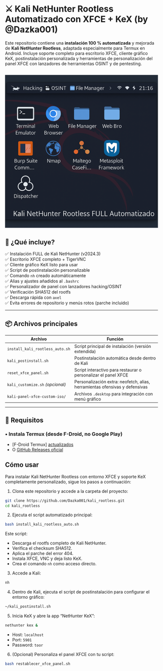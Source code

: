 
# ⚔️ Kali NetHunter Rootless Automatizado con XFCE + KeX (by @Dazka001)

Este repositorio contiene una **instalación 100 % automatizada** y mejorada de **Kali NetHunter Rootless**, adaptada especialmente para Termux en Android. Incluye soporte completo para escritorio XFCE, cliente gráfico KeX, postinstalación personalizada y herramientas de personalización del panel XFCE con lanzadores de herramientas OSINT y de pentesting.

![Captura del escritorio XFCE personalizado](assents/file_00000000ff5061f89cb68632c15d719e.png)
---

## 🚀 ¿Qué incluye?

✅ Instalación FULL de Kali NetHunter (v2024.3)  
✅ Escritorio XFCE completo + TigerVNC  
✅ Cliente gráfico KeX listo para usar  
✅ Script de postinstalación personalizable  
✅ Comando `nh` creado automáticamente  
✅ Alias y ajustes añadidos al `.bashrc`  
✅ Personalizador de panel con lanzadores hacking/OSINT  
✅ Verificación SHA512 del rootfs  
✅ Descarga rápida con `axel`  
✅ Evita errores de repositorio y menús rotos (parche incluido)

---

## 📦 Archivos principales

| Archivo | Función |
|--------|--------|
| `install_kali_rootless_auto.sh` | Script principal de instalación (versión extendida) |
| `kali_postinstall.sh` | Postinstalación automática desde dentro de Kali |
| `reset_xfce_panel.sh` | Script interactivo para restaurar o personalizar el panel XFCE |
| `kali_customize.sh` *(opcional)* | Personalización extra: neofetch, alias, herramientas ofensivas y defensivas |
| `kali-panel-xfce-custom-iso/` | Archivos `.desktop` para integración con menú gráfico |

---

## 📲 Requisitos 

### • Instala Termux (desde F-Droid, no Google Play)

- [F-Droid Termux] [actualizados](https://f-droid.org/packages/com.termux/)
- O [GitHub Releases oficial](https://github.com/termux/termux-app/releases)

  
## Cómo usar

Para instalar Kali NetHunter Rootless con entorno XFCE y soporte KeX completamente personalizado, sigue los pasos a continuación:

1. Clona este repositorio y accede a la carpeta del proyecto:

```bash
git clone https://github.com/Dazka001/kali_rootless.git
cd kali_rootless
```

2. Ejecuta el script automatizado principal:

```bash
bash install_kali_rootless_auto.sh
```

Este script:
- Descarga el rootfs completo de Kali NetHunter.
- Verifica el checksum SHA512.
- Aplica el parche del error 404.
- Instala XFCE, VNC y deja listo KeX.
- Crea el comando `nh` como acceso directo.

3. Accede a Kali:

```bash
nh
```

4. Dentro de Kali, ejecuta el script de postinstalación para configurar el entorno gráfico:

```bash
~/kali_postinstall.sh
```

5. Inicia KeX y abre la app “NetHunter KeX”:

```bash
nethunter kex &
```

- Host: `localhost`
- Port: `5901`
- Password: `toor`

6. (Opcional) Personaliza el panel XFCE con tu script:

```bash
bash restablecer_xfce_panel.sh
```
